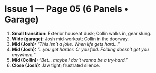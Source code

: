 # Issue 1 — Page 05 (6 Panels • Garage)

1) **Small transition:** Exterior house at dusk; Collin walks in, gear slung.  
2) **Wide (garage):** Josh mid‑workout; Collin in the doorway.  
3) **Mid (Josh):** *“This isn’t a joke. When life gets hard…”*  
4) **Mid (Josh):** *“…you get harder. Or you fold. Folding doesn’t get you anywhere.”*  
5) **Mid (Collin):** *“Bet… maybe I don’t wanna be a try‑hard.”*  
6) **Close (Josh):** Jaw tight; frustrated silence.

